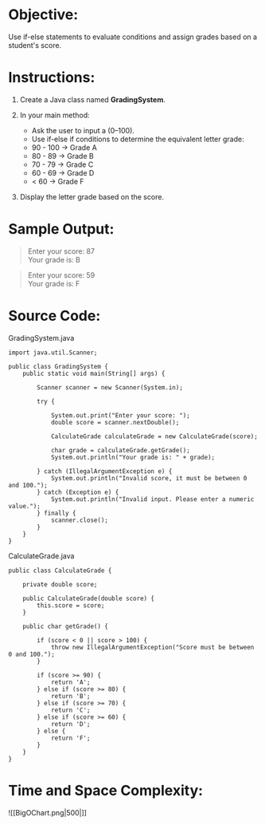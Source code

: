# Objective:  
Use if-else statements to evaluate conditions and assign grades based on a student's score.
# Instructions:  
1. Create a Java class named **GradingSystem**.  
2. In your main method:
	- Ask the user to input a (0–100).
	- Use if-else if conditions to determine the equivalent letter grade:
	- 90 - 100 → Grade A
	- 80 - 89 → Grade B
	- 70 - 79 → Grade C
	- 60 - 69 → Grade D
	- < 60 → Grade F

3. Display the letter grade based on the score.
# Sample Output:  
> Enter your score: 87  
> Your grade is: B  
  
> Enter your score: 59  
> Your grade is: F

# Source Code:  
GradingSystem.java
```
import java.util.Scanner;

public class GradingSystem {
    public static void main(String[] args) {
        
        Scanner scanner = new Scanner(System.in);

        try {

            System.out.print("Enter your score: ");
            double score = scanner.nextDouble();

            CalculateGrade calculateGrade = new CalculateGrade(score);

            char grade = calculateGrade.getGrade();
            System.out.println("Your grade is: " + grade);

        } catch (IllegalArgumentException e) {
            System.out.println("Invalid score, it must be between 0 and 100.");
        } catch (Exception e) {
            System.out.println("Invalid input. Please enter a numeric value.");
        } finally {
            scanner.close();
        }
    }
}
```

CalculateGrade.java
```
public class CalculateGrade {

    private double score;

    public CalculateGrade(double score) {
        this.score = score;
    }

    public char getGrade() {

        if (score < 0 || score > 100) {
            throw new IllegalArgumentException("Score must be between 0 and 100.");
        }

        if (score >= 90) {
            return 'A';
        } else if (score >= 80) {
            return 'B';
        } else if (score >= 70) {
            return 'C';
        } else if (score >= 60) {
            return 'D';
        } else {
            return 'F';
        }
    }
}
```

# Time and Space Complexity: 
![[BigOChart.png|500|]]
